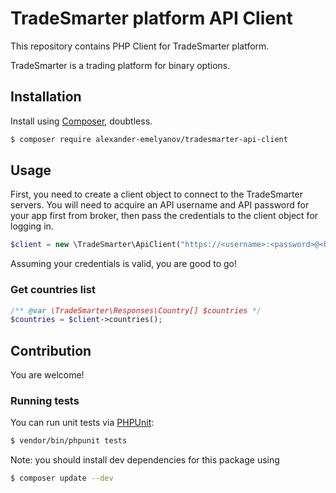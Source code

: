 TradeSmarter platform API Client
====

This repository contains PHP Client for TradeSmarter platform.

TradeSmarter is a trading platform for binary options.

## Installation
Install using [Composer](http://getcomposer.org), doubtless.

```sh
$ composer require alexander-emelyanov/tradesmarter-api-client
```

## Usage

First, you need to create a client object to connect to the TradeSmarter servers. You will need to acquire an API username and API password for your app first from broker, then pass the credentials to the client object for logging in. 

```php
$client = new \TradeSmarter\ApiClient("https://<username>:<password>@<hostname>");
```

Assuming your credentials is valid, you are good to go!

### Get countries list

```php
/** @var \TradeSmarter\Responses\Country[] $countries */
$countries = $client->countries();
```

## Contribution
You are welcome!

### Running tests

You can run unit tests via [PHPUnit](http://phpunit.de):

```sh
$ vendor/bin/phpunit tests
```

Note: you should install dev dependencies for this package using 

```sh
$ composer update --dev
```
